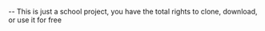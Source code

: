 -- This is just a school project, you have the total rights to clone, download, or use it for free


